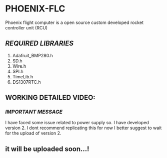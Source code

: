# PHOENIX-FLC

Phoenix flight computer is a open source custom developed rocket controller unit (RCU)

## ***REQUIRED LIBRARIES***

1. Adafruit_BMP280.h
2. SD.h
3. Wire.h
4. SPI.h
4. TimeLib.h
5. DS1307RTC.h

## WORKING DETAILED VIDEO:

### ***IMPORTANT MESSAGE***

I have faced some issue related to power supply so. I have developed version 2. I dont recommend replicating this for now 
I better suggest to wait for the upload of version 2.

## it will be uploaded soon...!

